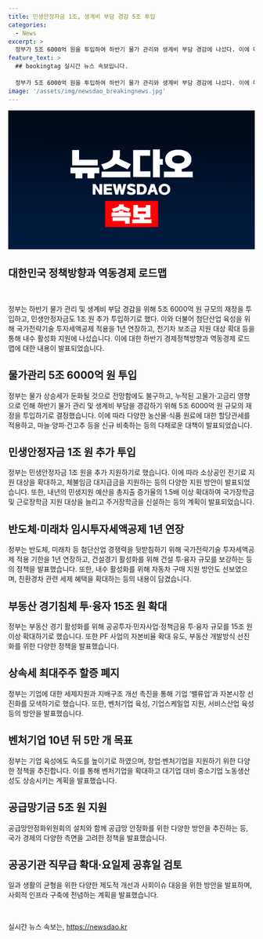 ```yaml
---
title: 민생안정자금 1조, 생계비 부담 경감 5조 투입
categories:
  - News
excerpt: >
  정부가 5조 6000억 원을 투입하여 하반기 물가 관리와 생계비 부담 경감에 나섰다. 이에 따라 농산물·식품 원료에 할당관세를 적용하고, 농수산물 온라인도매시장도 거래 방식을 다양화한다. 민생안정자금도 1조 원을 추가 투입하고, 전기차 보조금 지원 대상을 확대한다. 또한, 첨단산업 육성을 위해 국가전략기술 투자세액공제 적용을 1년 연장하고, 건설 투·융자도 15조 원 보강한다. 정부는 또한 부동산 경기침체를 위해 투·융자 규모를 확대하고, PF 사업의 자기자본 비율 확대 유도 등을 추진한다. 아울러 산업 육성에도 밸류업 기업의 주주환원 증가분 5%를 법인세에서 공제해 주는 세제혜택을 부여하고, 벤처기업을 2035년까지 5만 개 이상으로 늘리는 등의 목표를 세웠다.
feature_text: >
  ## bookingtag 실시간 뉴스 속보입니다.

  정부가 5조 6000억 원을 투입하여 하반기 물가 관리와 생계비 부담 경감에 나섰다. 이에 따라 농산물·식품 원료에 할당관세를 적용하고, 농수산물 온라인도매시장도 거래 방식을 다양화한다. 민생안정자금도 1조 원을 추가 투입하고, 전기차 보조금 지원 대상을 확대한다. 또한, 첨단산업 육성을 위해 국가전략기술 투자세액공제 적용을 1년 연장하고, 건설 투·융자도 15조 원 보강한다. 정부는 또한 부동산 경기침체를 위해 투·융자 규모를 확대하고, PF 사업의 자기자본 비율 확대 유도 등을 추진한다. 아울러 산업 육성에도 밸류업 기업의 주주환원 증가분 5%를 법인세에서 공제해 주는 세제혜택을 부여하고, 벤처기업을 2035년까지 5만 개 이상으로 늘리는 등의 목표를 세웠다.
image: '/assets/img/newsdao_breakingnews.jpg'
---
```


<p><img src="/assets/img/newsdao_breakingnews.jpg" alt="bookingtag 속보" /></p>

<h2 data-ke-size="size26">대한민국 정책방향과 역동경제 로드맵</h2>

<p data-ke-size="size16">&nbsp;</p>

<p>정부는 하반기 물가 관리 및 생계비 부담 경감을 위해 5조 6000억 원 규모의 재정을 투입하고, 민생안정자금도 1조 원 추가 투입하기로 했다. 이와 더불어 첨단산업 육성을 위해 국가전략기술 투자세액공제 적용을 1년 연장하고, 전기차 보조금 지원 대상 확대 등을 통해 내수 활성화 지원에 나섰습니다. 이에 대한 하반기 경제정책방향과 역동경제 로드맵에 대한 내용이 발표되었습니다.</p>

<h2 data-ke-size="size24">물가관리 5조 6000억 원 투입</h2>

<p>정부는 물가 상승세가 둔화될 것으로 전망함에도 불구하고, 누적된 고물가·고금리 영향으로 인해 하반기 물가 관리 및 생계비 부담을 경감하기 위해 5조 6000억 원 규모의 재정을 투입하기로 결정했습니다. 이에 따라 다양한 농산물·식품 원료에 대한 할당관세를 적용하고, 마늘·양파·건고추 등을 신규 비축하는 등의 다채로운 대책이 발표되었습니다.</p>

<h2 data-ke-size="size24">민생안정자금 1조 원 추가 투입</h2>

<p>정부는 민생안정자금 1조 원을 추가 지원하기로 했습니다. 이에 따라 소상공인 전기료 지원 대상을 확대하고, 체불임금 대지급금을 지원하는 등의 다양한 지원 방안이 발표되었습니다. 또한, 내년의 민생지원 예산을 총지출 증가율의 1.5배 이상 확대하여 국가장학금 및 근로장학금 지원 대상을 늘리고 주거장학금을 신설하는 등의 계획이 발표되었습니다.</p>

<h2 data-ke-size="size24">반도체·미래차 임시투자세액공제 1년 연장</h2>

<p>정부는 반도체, 미래차 등 첨단산업 경쟁력을 뒷받침하기 위해 국가전략기술 투자세액공제 적용 기한을 1년 연장하고, 건설경기 활성화를 위해 건설 투·융자 규모를 보강하는 등의 정책을 발표했습니다. 또한, 내수 활성화를 위해 자동차 구매 지원 방안도 선보였으며, 친환경차 관련 세제 혜택을 확대하는 등의 내용이 담겼습니다.</p>

<h2 data-ke-size="size24">부동산 경기침체 투·융자 15조 원 확대</h2>

<p>정부는 부동산 경기 활성화를 위해 공공투자·민자사업·정책금융 투·융자 규모를 15조 원 이상 확대하기로 했습니다. 또한 PF 사업의 자본비율 확대 유도, 부동산 개발방식 선진화를 위한 다양한 정책을 발표했습니다.</p>

<h2 data-ke-size="size24">상속세 최대주주 할증 폐지</h2>

<p>정부는 기업에 대한 세제지원과 지배구조 개선 촉진을 통해 기업 ‘밸류업’과 자본시장 선진화를 모색하기로 했습니다. 또한, 벤처기업 육성, 기업스케일업 지원, 서비스산업 육성 등의 방안을 발표했습니다.</p>

<h2 data-ke-size="size24">벤처기업 10년 뒤 5만 개 목표</h2>

<p>정부는 기업 육성에도 속도를 높이기로 하였으며, 창업·벤처기업을 지원하기 위한 다양한 정책을 추진합니다. 이를 통해 벤처기업을 확대하고 대기업 대비 중소기업 노동생산성도 상승시키는 계획을 발표했습니다.</p>

<h2 data-ke-size="size24">공급망기금 5조 원 지원</h2>

<p>공급망안정화위원회의 설치와 함께 공급망 안정화를 위한 다양한 방안을 추진하는 등, 국가 경제의 다양한 측면을 고려한 정책을 발표했습니다.</p>

<h2 data-ke-size="size24">공공기관 직무급 확대·요일제 공휴일 검토</h2>

<p>일과 생활의 균형을 위한 다양한 제도적 개선과 사회이슈 대응을 위한 방안을 발표하며, 사회적 인프라 구축에 전념하는 계획을 발표했습니다.</p>

<p data-ke-size="size16">&nbsp;</p>
실시간 뉴스 속보는, <a href="https://newsdao.kr" rel="dofollow">https://newsdao.kr</a>


